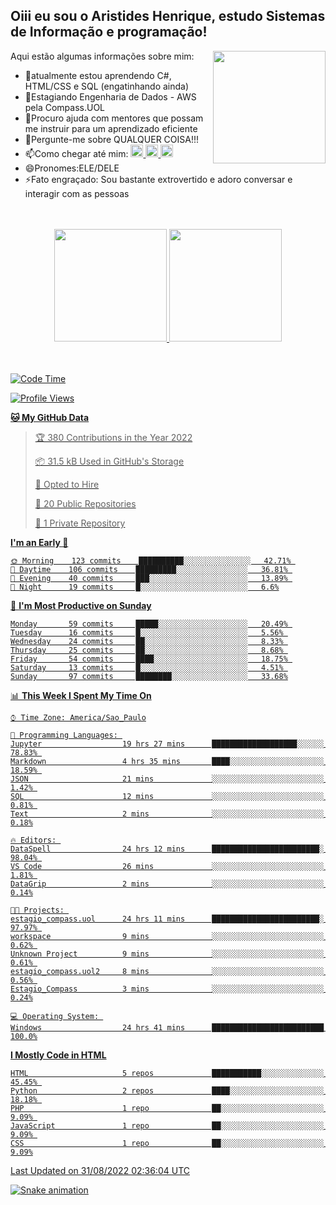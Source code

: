 ## Oiii eu sou o Aristides Henrique, estudo Sistemas de Informação e programação!

<div >
Aqui estão algumas informações sobre mim:<img align="right" height="180em" src="https://user-images.githubusercontent.com/97318481/177042589-45d62122-82a9-4a32-b3a7-87b322825b2f.png">
</div>

- 🌱atualmente estou aprendendo C#, HTML/CSS e SQL (engatinhando ainda)
- 👯Estagiando Engenharia de Dados - AWS pela Compass.UOL
- 🤔Procuro ajuda com mentores que possam me instruir para um aprendizado eficiente
- 💬Pergunte-me sobre QUALQUER COISA!!!
- 📫Como chegar até mim:
  <a href="https://www.instagram.com/aryhenry/" target="_blank">
  <img src="https://img.shields.io/badge/-Instagram-%23E4405F?style=for-the-badge&logo=instagram&logoColor=black" height="20px">
  </a>
  <a href="https://www.linkedin.com/in/aristides-henrique/" target="_blank">
  <img src="https://img.shields.io/badge/-LinkedIn-%230077B5?style=for-the-badge&logo=linkedin&logoColor=black" height="20px">
  </a> 
  <a href="mailto:arihenriqueuna@gmail.com">
  <img src="https://img.shields.io/badge/-Gmail-%23333?style=for-the-badge&logo=gmail&logoColor=white" height="20px">
  </a>
- 😄Pronomes:ELE/DELE
- ⚡Fato engraçado: Sou bastante extrovertido e adoro conversar e interagir com as pessoas
<br/>
<br/>
<div align="center">
  <a href="https://github.com/arihenrique">
  <img height="180em" src="https://github-readme-stats.vercel.app/api?username=arihenrique&show_icons=true&theme=dracula&include_all_commits=true&count_private=true"/>
  <img height="180em" src="https://github-readme-stats.vercel.app/api/top-langs/?username=arihenrique&layout=compact&langs_count=7&theme=dracula"/>
</div><br/><br/>

<!--START_SECTION:waka-->
![Code Time](http://img.shields.io/badge/Code%20Time-81%20hrs%2039%20mins-blue)

![Profile Views](http://img.shields.io/badge/Profile%20Views-124-blue)

**🐱 My GitHub Data** 

> 🏆 380 Contributions in the Year 2022
 > 
> 📦 31.5 kB Used in GitHub's Storage 
 > 
> 💼 Opted to Hire
 > 
> 📜 20 Public Repositories 
 > 
> 🔑 1 Private Repository 
 > 
**I'm an Early 🐤** 

```text
🌞 Morning    123 commits    ██████████░░░░░░░░░░░░░░░   42.71% 
🌇 Daytime    106 commits    █████████░░░░░░░░░░░░░░░░   36.81% 
🌃 Evening    40 commits     ███░░░░░░░░░░░░░░░░░░░░░░   13.89% 
🌙 Night      19 commits     █░░░░░░░░░░░░░░░░░░░░░░░░   6.6%

```
📅 **I'm Most Productive on Sunday** 

```text
Monday       59 commits     █████░░░░░░░░░░░░░░░░░░░░   20.49% 
Tuesday      16 commits     █░░░░░░░░░░░░░░░░░░░░░░░░   5.56% 
Wednesday    24 commits     ██░░░░░░░░░░░░░░░░░░░░░░░   8.33% 
Thursday     25 commits     ██░░░░░░░░░░░░░░░░░░░░░░░   8.68% 
Friday       54 commits     ████░░░░░░░░░░░░░░░░░░░░░   18.75% 
Saturday     13 commits     █░░░░░░░░░░░░░░░░░░░░░░░░   4.51% 
Sunday       97 commits     ████████░░░░░░░░░░░░░░░░░   33.68%

```


📊 **This Week I Spent My Time On** 

```text
⌚︎ Time Zone: America/Sao_Paulo

💬 Programming Languages: 
Jupyter                  19 hrs 27 mins      ███████████████████░░░░░░   78.83% 
Markdown                 4 hrs 35 mins       ████░░░░░░░░░░░░░░░░░░░░░   18.59% 
JSON                     21 mins             ░░░░░░░░░░░░░░░░░░░░░░░░░   1.42% 
SQL                      12 mins             ░░░░░░░░░░░░░░░░░░░░░░░░░   0.81% 
Text                     2 mins              ░░░░░░░░░░░░░░░░░░░░░░░░░   0.18%

🔥 Editors: 
DataSpell                24 hrs 12 mins      ████████████████████████░   98.04% 
VS Code                  26 mins             ░░░░░░░░░░░░░░░░░░░░░░░░░   1.81% 
DataGrip                 2 mins              ░░░░░░░░░░░░░░░░░░░░░░░░░   0.14%

🐱‍💻 Projects: 
estagio_compass.uol      24 hrs 11 mins      ████████████████████████░   97.97% 
workspace                9 mins              ░░░░░░░░░░░░░░░░░░░░░░░░░   0.62% 
Unknown Project          9 mins              ░░░░░░░░░░░░░░░░░░░░░░░░░   0.61% 
estagio_compass.uol2     8 mins              ░░░░░░░░░░░░░░░░░░░░░░░░░   0.56% 
Estagio_Compass          3 mins              ░░░░░░░░░░░░░░░░░░░░░░░░░   0.24%

💻 Operating System: 
Windows                  24 hrs 41 mins      █████████████████████████   100.0%

```

**I Mostly Code in HTML** 

```text
HTML                     5 repos             ███████████░░░░░░░░░░░░░░   45.45% 
Python                   2 repos             ████░░░░░░░░░░░░░░░░░░░░░   18.18% 
PHP                      1 repo              ██░░░░░░░░░░░░░░░░░░░░░░░   9.09% 
JavaScript               1 repo              ██░░░░░░░░░░░░░░░░░░░░░░░   9.09% 
CSS                      1 repo              ██░░░░░░░░░░░░░░░░░░░░░░░   9.09%

```



 Last Updated on 31/08/2022 02:36:04 UTC
<!--END_SECTION:waka-->

![Snake animation](https://github.com/arihenrique/arihenrique/blob/output/github-contribution-grid-snake.svg)
